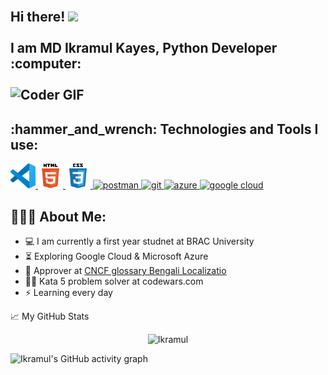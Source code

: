 <h2 align="left">
 <abc>
  <br>Hi there! <img src="https://user-images.githubusercontent.com/42378118/110234147-e3259600-7f4e-11eb-95be-0c4047144dea.gif" width="30"><br>
  <br> I am MD Ikramul Kayes, Python Developer :computer:<br>
  <br>
    <img src="https://media.giphy.com/media/SWoSkN6DxTszqIKEqv/giphy.gif" alt="Coder GIF" width="500">
 </abc>
</h2> 
<h2 align="left">:hammer_and_wrench: Technologies and Tools I use:</h2>
<p align="left">
    <a href="https://code.visualstudio.com/" target="_blank"> <img src="https://raw.githubusercontent.com/github/explore/80688e429a7d4ef2fca1e82350fe8e3517d3494d/topics/visual-studio-code/visual-studio-code.png" alt="vscode" width="40" height="40"/> </a>
    <a href="https://www.w3.org/html/" target="_blank"> <img src="https://raw.githubusercontent.com/devicons/devicon/master/icons/html5/html5-original-wordmark.svg" alt="html5" width="40" height="40"/> </a>
    <a href="https://www.w3schools.com/css/" target="_blank"> <img src="https://raw.githubusercontent.com/devicons/devicon/master/icons/css3/css3-original-wordmark.svg" alt="css3" width="40" height="40"/> </a>
<a href="https://www.postman.com/" target="_blank"> <img src="https://www.vectorlogo.zone/logos/getpostman/getpostman-icon.svg" alt="postman" width="40" height="40"/> </a>
<a href="https://git-scm.com/" target="_blank"> <img src="https://www.vectorlogo.zone/logos/git-scm/git-scm-icon.svg" alt="git" width="40" height="40"/> </a>
<a href="https://azure.microsoft.com/en-us/" target="_blank"> <img src="https://www.vectorlogo.zone/logos/microsoft_azure/microsoft_azure-icon.svg" alt="azure" width="40" height="40"/> </a>
 <a href="https://cloud.google.com/" target="_blank"> <img src="https://www.vectorlogo.zone/logos/google_cloud/google_cloud-icon.svg" alt="google cloud" width="40" height="40"/> </a>
</p>

<h2 align="left">👨🏻‍💻 About Me:</h2>

- :computer: I am currently a first year studnet at BRAC University
- :hourglass_flowing_sand:  Exploring Google Cloud & Microsoft Azure
- :rocket: Approver at [CNCF glossary Bengali Localizatio](https://github.com/cncf/glossary/tree/dev-bn)
- :man_technologist: Kata 5 problem solver at codewars.com 
- :zap: Learning every day<br>

📈 My GitHub Stats

<p align="center"> <img src="https://github-readme-stats.vercel.app/api?username=ikramulkayes&show_icons=true&theme=gotham" alt="Ikramul" /> <!--you can use merko/dark/ radical/ merko/ gruvbox/ tokyonight/ onedark/ cobalt/ synthwave/highcontrast/ dracula--><br>



![Ikramul's GitHub activity graph](https://activity-graph.herokuapp.com/graph?username=ikramulkayes&theme=xcode)

